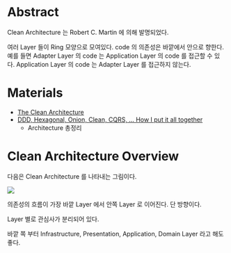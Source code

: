 # Abstract

Clean Architecture 는 Robert C. Martin 에 의해 발명되었다.

여러 Layer 들이 Ring 모양으로 모여있다. code 의 의존성은 바깥에서 안으로 향한다. 예를 들면 Adapter Layer 의 code 는 Application Layer 의 code 를 접근할 수 있다. Application Layer 의 code 는 Adapter Layer 를 접근하지 않는다.

# Materials

* [The Clean Architecture](https://blog.cleancoder.com/uncle-bob/2012/08/13/the-clean-architecture.html)
* [DDD, Hexagonal, Onion, Clean, CQRS, … How I put it all together](https://herbertograca.com/2017/11/16/explicit-architecture-01-ddd-hexagonal-onion-clean-cqrs-how-i-put-it-all-together/)
  * Architecture 총정리

# Clean Architecture Overview

다음은 Clean Architecture 를 나타내는 그림이다.

![](https://blog.cleancoder.com/uncle-bob/images/2012-08-13-the-clean-architecture/CleanArchitecture.jpg)

의존성의 흐름이 가장 바깥 Layer 에서 안쪽 Layer 로 이어진다. 단 방향이다.

Layer 별로 관심사가 분리되어 있다.

바깥 쪽 부터 Infrastructure, Presentation, Application, Domain Layer 라고 해도 좋다.
